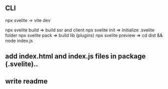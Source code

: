 ## CLI

npx svelite -> vite dev

npx svelite build => build ssr and client
npx svelite init => initialize .svelite folder
npx svelite pack => build lib (plugins)
npx svelite preview => cd dist && node index.js



## add index.html and index.js files in package (.svelite)..


## write readme
